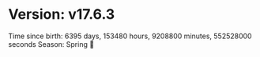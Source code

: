 # Version: v17.6.3
Time since birth: 6395 days, 153480 hours, 9208800 minutes, 552528000 seconds
Season: Spring 🌸
